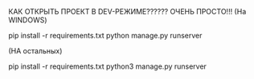 КАК ОТКРЫТЬ ПРОЕКТ В DEV-РЕЖИМЕ??????
ОЧЕНЬ ПРОСТО!!!
(На WINDOWS)

pip install -r requirements.txt
python manage.py runserver

(НА остальных)

pip install -r requirements.txt
python3 manage.py runserver
